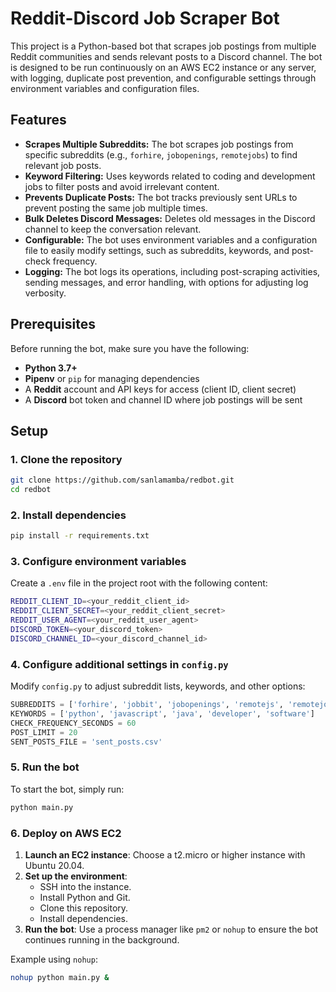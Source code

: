 # Reddit-Discord Job Scraper Bot

This project is a Python-based bot that scrapes job postings from multiple Reddit communities and sends relevant posts to a Discord channel. The bot is designed to be run continuously on an AWS EC2 instance or any server, with logging, duplicate post prevention, and configurable settings through environment variables and configuration files.

## Features

- **Scrapes Multiple Subreddits:** The bot scrapes job postings from specific subreddits (e.g., `forhire`, `jobopenings`, `remotejobs`) to find relevant job posts.
- **Keyword Filtering:** Uses keywords related to coding and development jobs to filter posts and avoid irrelevant content.
- **Prevents Duplicate Posts:** The bot tracks previously sent URLs to prevent posting the same job multiple times.
- **Bulk Deletes Discord Messages:** Deletes old messages in the Discord channel to keep the conversation relevant.
- **Configurable:** The bot uses environment variables and a configuration file to easily modify settings, such as subreddits, keywords, and post-check frequency.
- **Logging:** The bot logs its operations, including post-scraping activities, sending messages, and error handling, with options for adjusting log verbosity.

## Prerequisites

Before running the bot, make sure you have the following:

- **Python 3.7+**
- **Pipenv** or `pip` for managing dependencies
- A **Reddit** account and API keys for access (client ID, client secret)
- A **Discord** bot token and channel ID where job postings will be sent

## Setup

### 1. Clone the repository

```bash
git clone https://github.com/sanlamamba/redbot.git
cd redbot
```

### 2. Install dependencies

```bash
pip install -r requirements.txt
```

### 3. Configure environment variables

Create a `.env` file in the project root with the following content:

```bash
REDDIT_CLIENT_ID=<your_reddit_client_id>
REDDIT_CLIENT_SECRET=<your_reddit_client_secret>
REDDIT_USER_AGENT=<your_reddit_user_agent>
DISCORD_TOKEN=<your_discord_token>
DISCORD_CHANNEL_ID=<your_discord_channel_id>
```

### 4. Configure additional settings in `config.py`

Modify `config.py` to adjust subreddit lists, keywords, and other options:

```python
SUBREDDITS = ['forhire', 'jobbit', 'jobopenings', 'remotejs', 'remotejobs']
KEYWORDS = ['python', 'javascript', 'java', 'developer', 'software']
CHECK_FREQUENCY_SECONDS = 60
POST_LIMIT = 20
SENT_POSTS_FILE = 'sent_posts.csv'
```

### 5. Run the bot

To start the bot, simply run:

```bash
python main.py
```

### 6. Deploy on AWS EC2

1. **Launch an EC2 instance**: Choose a t2.micro or higher instance with Ubuntu 20.04.
2. **Set up the environment**:
   - SSH into the instance.
   - Install Python and Git.
   - Clone this repository.
   - Install dependencies.
3. **Run the bot**: Use a process manager like `pm2` or `nohup` to ensure the bot continues running in the background.

Example using `nohup`:

```bash
nohup python main.py &
```

